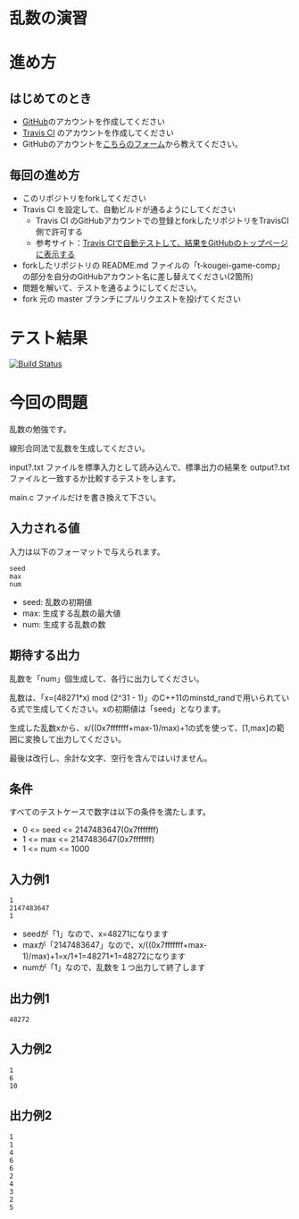 # 乱数の演習

# 進め方
## はじめてのとき
* [GitHub](https://github.com/)のアカウントを作成してください
* [Travis CI](https://travis-ci.com/) のアカウントを作成してください
* GitHubのアカウントを[こちらのフォーム](https://goo.gl/forms/anAdoxqPKVt8sJGZ2)から教えてください。
## 毎回の進め方
* このリポジトリをforkしてください
* Travis CI を設定して、自動ビルドが通るようにしてください
   * Travis CI のGitHubアカウントでの登録とforkしたリポジトリをTravisCI側で許可する
   * 参考サイト：[Travis CIで自動テストして、結果をGitHubのトップページに表示する](https://qiita.com/hoshimado/items/4090d8e64beb8a7f95e1)
* forkしたリポジトリの README.md ファイルの「t-kougei-game-comp」の部分を自分のGitHubアカウント名に差し替えてください(2箇所)
* 問題を解いて、テストを通るようにしてください。
* fork 元の master ブランチにプルリクエストを投げてください

# テスト結果

[![Build Status](https://travis-ci.com/t-kougei-game-comp-2019/14_rand.svg?branch=master)](https://travis-ci.com/t-kougei-game-comp-2019/14_rand)

# 今回の問題

乱数の勉強です。

線形合同法で乱数を生成してください。

input?.txt ファイルを標準入力として読み込んで、標準出力の結果を output?.txt ファイルと一致するか比較するテストをします。

main.c ファイルだけを書き換えて下さい。

## 入力される値
入力は以下のフォーマットで与えられます。
~~~
seed
max
num
~~~

* seed: 乱数の初期値
* max: 生成する乱数の最大値
* num: 生成する乱数の数

## 期待する出力

乱数を「num」個生成して、各行に出力してください。

乱数は、「x=(48271*x) mod (2^31 - 1)」のC++11のminstd_randで用いられている式で生成してください。xの初期値は「seed」となります。

生成した乱数xから、x/((0x7fffffff+max-1)/max)+1の式を使って、[1,max]の範囲に変換して出力してください。

最後は改行し、余計な文字、空行を含んではいけません。

## 条件
すべてのテストケースで数字は以下の条件を満たします。
* 0 <= seed <= 2147483647(0x7fffffff)
* 1 <= max <= 2147483647(0x7fffffff)
* 1 <= num <= 1000

## 入力例1
~~~
1
2147483647
1
~~~
* seedが「1」なので、x=48271になります
* maxが「2147483647」なので、x/((0x7fffffff+max-1)/max)+1=x/1+1=48271+1=48272になります
* numが「1」なので、乱数を１つ出力して終了します

## 出力例1
~~~
48272
~~~

## 入力例2
~~~
1
6
10
~~~

## 出力例2
~~~
1
1
4
6
6
2
4
3
2
5
~~~
